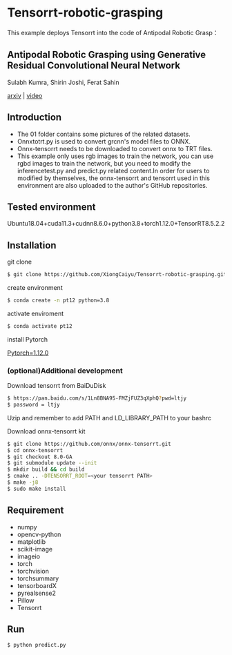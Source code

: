 # Tensorrt-robotic-grasping
This example deploys Tensorrt into the code of Antipodal Robotic Grasp：
## Antipodal Robotic Grasping using Generative Residual Convolutional Neural Network

Sulabh Kumra, Shirin Joshi, Ferat Sahin

[arxiv](https://arxiv.org/abs/1909.04810) | [video](https://youtu.be/cwlEhdoxY4U)

## Introduction
- The 01 folder contains some pictures of the related datasets.
- Onnxtotrt.py is used to convert grcnn's model files to ONNX.
- Onnx-tensorrt needs to be downloaded to convert onnx to TRT files.
- This example only uses rgb images to train the network, you can use rgbd images to train the network, but you need to modify the inferencetest.py and predict.py related content.In order for users to modified by themselves, the onnx-tensorrt and tensorrt used in this environment are also uploaded to the author's GitHub repositories.

## Tested environment
Ubuntu18.04+cuda11.3+cudnn8.6.0+python3.8+torch1.12.0+TensorRT8.5.2.2

## Installation
git clone
```bash
$ git clone https://github.com/XiongCaiyu/Tensorrt-robotic-grasping.git
```
create environment
```bash
$ conda create -n pt12 python=3.8
```
activate enviroment
```bash
$ conda activate pt12
```
install Pytorch

[Pytorch=1.12.0](https://pytorch.org/)

### (optional)Additional development
Download tensorrt from BaiDuDisk
```bash
$ https://pan.baidu.com/s/1Ln8BNA95-FMZjFUZ3qXphQ?pwd=ltjy 
$ password = ltjy
```
Uzip and remember to add PATH and LD_LIBRARY_PATH to your bashrc

Download onnx-tensorrt kit
```bash
$ git clone https://github.com/onnx/onnx-tensorrt.git
$ cd onnx-tensorrt
$ git checkout 8.0-GA
$ git submodule update --init
$ mkdir build && cd build
$ cmake .. -DTENSORRT_ROOT=<your tensorrt PATH>
$ make -j8
$ sudo make install
```

##  Requirement
- numpy
- opencv-python
- matplotlib
- scikit-image
- imageio
- torch
- torchvision
- torchsummary
- tensorboardX
- pyrealsense2
- Pillow
- Tensorrt

## Run
```bash
$ python predict.py
```


